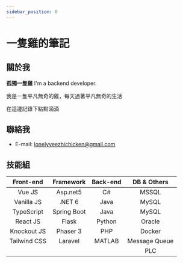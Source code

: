```yaml
---
sidebar_position: 0
---
```


# 一隻雞的筆記

## 關於我

**孤獨一隻雞**
I'm a backend developer.

我是一隻平凡無奇的雞，每天過著平凡無奇的生活

在這邊記錄下點點滴滴

## 聯絡我

- E-mail: [lonelyyeezhichicken@gmail.com](mailto:lonelyyeezhichicken@gmail.com)

## 技能組

|   Front-end   |  Framework  |  Back-end  | DB & Others |
|:-------------:|:-----------:|:----------:|:-----------:|
|    Vue JS     |   Asp.net5   |     C#     |    MSSQL    |
|  Vanilla JS   |    .NET 6   |    Java    |    MySQL    |
|  TypeScript   | Spring Boot |    Java    |    MySQL    |
|   React JS    |    Flask    |   Python   |   Oracle    |
| Knockout JS   |   Phaser 3  |    PHP     |   Docker    |
| Tailwind CSS  |   Laravel   |   MATLAB   | Message Queue |
|               |             |            |     PLC     |

